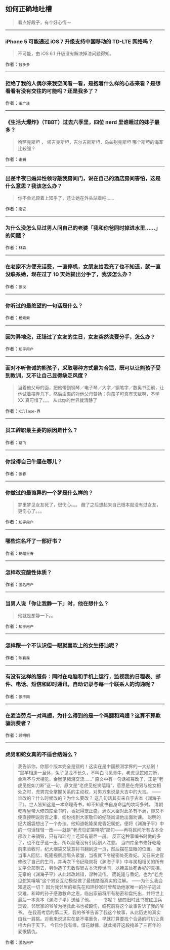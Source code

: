 ## 如何正确地吐槽

> 看点好段子，有个好心情～


 
---

### iPhone 5 可能通过 iOS 7 升级支持中国移动的 TD-LTE 网络吗？

> 不可能，由 iOS 6.1 升级没有解决掉漆问题得知。


作者：`钱多多`

---

### 拒绝了我的人偶尔来我空间看一看，是抱着什么样的心态来看？是想看看有没有交往的可能吗？还是我多了？

> 


作者：`田广泽`

---

### 《生活大爆炸》（TBBT）过去六季里，四位 nerd 里谁睡过的妹子最多？

> 哈萨克斯坦 ， 塔吉克斯坦，吉尔吉斯斯坦，乌兹别克斯坦
> 哪个斯坦的海军比较强？


作者：`谢巍`

---

### 出差半夜已婚异性领导敲我房间门，说在自己的酒店房间害怕，这是什么意思？我该怎么办？

> 你不会光顾着上知乎了，还让她在外头站着吧……


作者：`南安`

---

### 为什么没怎么见过男人问自己的老婆「我和你爸同时掉进水里……」的问题？

> 


作者：`林森`

---

### 在老家不方便充话费，一直停机，女朋友给我充了也不知道，就一直没联系她，现在过了 10 天她提出分手了，我该怎么办？

> 


作者：`张戈`

---

### 你听过的最绝望的一句话是什么？

> 


作者：`杨索索`

---

### 因为异地恋，还错过了女友的生日，女友突然说要分手，怎么办？

> 


作者：`知乎用户`

---

### 面对不听告诫的熊孩子，采取哪种方式最为合适，既可以让熊孩子受到教训，又不让自己显得缺乏风度？

> 当着他父母的面，把他带到钢琴／电子琴／大字／钢笔字／数奥书面前，让他试着摆弄几下，然后由衷的对他父母赞扬：你孩子可真有天赋啊，不学 XX 真可惜了。。。
> 从此你的世界就清静了


作者：`Killaxe-界`

---

### 员工辞职最主要的原因是什么？

> 


作者：`路飞`

---

### 你觉得自己牛逼在哪儿？

> 


作者：`张春`

---

### 你做过的最诡异的一个梦是什么样的？

> 梦里梦见女友死了，很伤心。。。
> 醒了之后想起来自己根本就没有过女友，更伤心了。。。


作者：`知乎用户`

---

### 哪些烂名坏了一部好书？

> 


作者：`糖醋里脊`

---

### 怎样改变酸性体质？

> 


作者：`匿名用户`

---

### 当男人说「你让我静一下」时，他在想什么？

> 他就是想静一下。。


作者：`知乎用户`

---

### 怎样跟一个不认识但一眼就喜欢上的女生搭讪呢？

> 


作者：`陈宥霖`

---

### 有没有这样的服务：同时在电脑和手机上运行，监视我的日程表、邮件、电话、短信和即时通讯，自动记录与每一个联系人的沟通呢？

> 


作者：`张不同`

---

### 在麦当劳点一对鸡翅，为什么得到的是一个鸡腿和鸡翅？这算不算欺骗消费者？

> 


作者：`顾明明`

---

### 虎男和蛇女真的不适合结婚么？

> 我告诉你，你那个版本完全是错的！这实在是中国预测学界的一大悲剧！
> “鼠羊相逢一旦休，兔子见龙不长久，不叫白马见青牛，老虎见蛇如刀断，金鸡不与犬相见，金猴见猪泪交流……”
> 原文中有一句话被篡改了，正是“老虎见蛇如刀断”这一句，原文是“老虎见蛇笑嘻嘻”，意思是在虎男与蛇女相处之时，虎男完全掌握关系的主动权，对男方来说是大吉中的大吉。
> ——谁改的？什么时候改的？为什么要改？
> 这几句话其实来自于古本《渊海子平》。世人皆知这是一本命理奇书，却不知此书自身命运的坎坷多舛。
> 清朝乾隆皇帝大修四库全书时，香妃得宠正盛。满汉大臣对此多有不满，却又不便直接明说后宫之事，纷纷找到大家敬仰的纪晓岚请他出面劝谏。
> 聪明的纪大烟袋想出了一个办法。他知道乾隆属虎香妃属蛇，便将《渊海子平》中的一句话轻轻一改——就是“老虎见蛇笑嘻嘻”那句——再将民间所有古本全部收上来销毁，只有和珅府上还留有最后一册。
> 反正这种事编书时做的多了，也不在乎这一出，所以丝毫没有引起别人注意。
> 当四库全书修好乾隆前来验收时，纪大烟袋又故意将书翻到这一页，然后摆在显眼的位置。
> 据当事人回忆，乾隆视察后眉头紧皱，当夜就下令秘密处死香妃。又召来史官修改了自己的生肖，并再次下令纪晓岚将《渊海子平》中与属相相关的所有文字全部删去，另伪造了无数假冒古本流传世间，以掩盖处死香妃的真相。无辜的《渊海子平》从此越改越错，谬种流传。
> 而乾隆与香妃，也为“老虎见蛇笑嘻嘻”这个男女互动模型做了最残酷而真实的注解。
> ——为什么我会知道这一切？
> 因为我邻居的祖先在和珅抄家时曾帮助他家唯一的孙子逃过灾难，和珅的孙子感激救命之恩，临出家前将所有秘密和盘托出，并将世上最后一本真本《渊海子平》送给了他。
> ——书呢？
> 破四旧时此书被红卫兵焚毁。邻居家的爷爷为抢救此书也被殴伤，临死前将这个故事告诉了我的爷爷。
> 在我高考后的第二天，我的爷爷告诉了我这个故事，从此历史的真实由我一肩挑。对我来说这实在是不堪重负，早就打算要找个合适的时机让真相大白于天下。
> 今日你我有缘，借花献佛，就此揭开这段掩盖了三百年的爱恨情仇。


作者：`匿名用户`